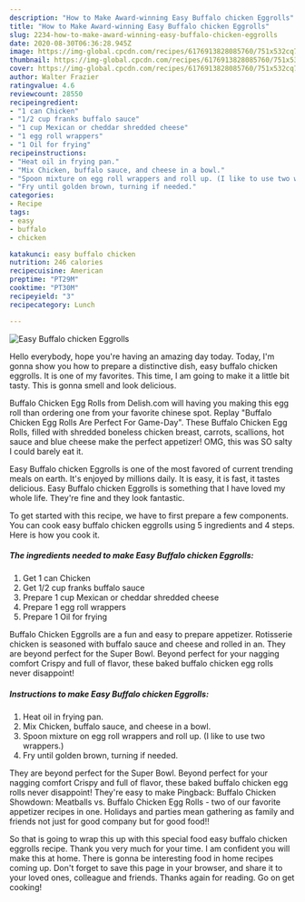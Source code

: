 ```yaml
---
description: "How to Make Award-winning Easy Buffalo chicken Eggrolls"
title: "How to Make Award-winning Easy Buffalo chicken Eggrolls"
slug: 2234-how-to-make-award-winning-easy-buffalo-chicken-eggrolls
date: 2020-08-30T06:36:28.945Z
image: https://img-global.cpcdn.com/recipes/6176913828085760/751x532cq70/easy-buffalo-chicken-eggrolls-recipe-main-photo.jpg
thumbnail: https://img-global.cpcdn.com/recipes/6176913828085760/751x532cq70/easy-buffalo-chicken-eggrolls-recipe-main-photo.jpg
cover: https://img-global.cpcdn.com/recipes/6176913828085760/751x532cq70/easy-buffalo-chicken-eggrolls-recipe-main-photo.jpg
author: Walter Frazier
ratingvalue: 4.6
reviewcount: 28550
recipeingredient:
- "1 can Chicken"
- "1/2 cup franks buffalo sauce"
- "1 cup Mexican or cheddar shredded cheese"
- "1 egg roll wrappers"
- "1 Oil for frying"
recipeinstructions:
- "Heat oil in frying pan."
- "Mix Chicken, buffalo sauce, and cheese in a bowl."
- "Spoon mixture on egg roll wrappers and roll up. (I like to use two wrappers.)"
- "Fry until golden brown, turning if needed."
categories:
- Recipe
tags:
- easy
- buffalo
- chicken

katakunci: easy buffalo chicken 
nutrition: 246 calories
recipecuisine: American
preptime: "PT29M"
cooktime: "PT30M"
recipeyield: "3"
recipecategory: Lunch

---
```



![Easy Buffalo chicken Eggrolls](https://img-global.cpcdn.com/recipes/6176913828085760/751x532cq70/easy-buffalo-chicken-eggrolls-recipe-main-photo.jpg)

Hello everybody, hope you're having an amazing day today. Today, I'm gonna show you how to prepare a distinctive dish, easy buffalo chicken eggrolls. It is one of my favorites. This time, I am going to make it a little bit tasty. This is gonna smell and look delicious.

Buffalo Chicken Egg Rolls from Delish.com will having you making this egg roll than ordering one from your favorite chinese spot. Replay &#34;Buffalo Chicken Egg Rolls Are Perfect For Game-Day&#34;. These Buffalo Chicken Egg Rolls, filled with shredded boneless chicken breast, carrots, scallions, hot sauce and blue cheese make the perfect appetizer! OMG, this was SO salty I could barely eat it.

Easy Buffalo chicken Eggrolls is one of the most favored of current trending meals on earth. It's enjoyed by millions daily. It is easy, it is fast, it tastes delicious. Easy Buffalo chicken Eggrolls is something that I have loved my whole life. They're fine and they look fantastic.


To get started with this recipe, we have to first prepare a few components. You can cook easy buffalo chicken eggrolls using 5 ingredients and 4 steps. Here is how you cook it.

<!--inarticleads1-->

##### The ingredients needed to make Easy Buffalo chicken Eggrolls:

1. Get 1 can Chicken
1. Get 1/2 cup franks buffalo sauce
1. Prepare 1 cup Mexican or cheddar shredded cheese
1. Prepare 1 egg roll wrappers
1. Prepare 1 Oil for frying


Buffalo Chicken Eggrolls are a fun and easy to prepare appetizer. Rotisserie chicken is seasoned with buffalo sauce and cheese and rolled in an. They are beyond perfect for the Super Bowl. Beyond perfect for your nagging comfort Crispy and full of flavor, these baked buffalo chicken egg rolls never disappoint! 

<!--inarticleads2-->

##### Instructions to make Easy Buffalo chicken Eggrolls:

1. Heat oil in frying pan.
1. Mix Chicken, buffalo sauce, and cheese in a bowl.
1. Spoon mixture on egg roll wrappers and roll up. (I like to use two wrappers.)
1. Fry until golden brown, turning if needed.


They are beyond perfect for the Super Bowl. Beyond perfect for your nagging comfort Crispy and full of flavor, these baked buffalo chicken egg rolls never disappoint! They&#39;re easy to make Pingback: Buffalo Chicken Showdown: Meatballs vs. Buffalo Chicken Egg Rolls - two of our favorite appetizer recipes in one. Holidays and parties mean gathering as family and friends not just for good company but for good food!! 

So that is going to wrap this up with this special food easy buffalo chicken eggrolls recipe. Thank you very much for your time. I am confident you will make this at home. There is gonna be interesting food in home recipes coming up. Don't forget to save this page in your browser, and share it to your loved ones, colleague and friends. Thanks again for reading. Go on get cooking!
